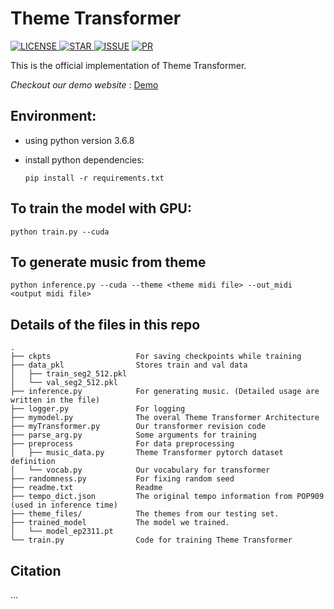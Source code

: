# Theme Transformer
<p>
    <a href=""><img alt="LICENSE" src="https://img.shields.io/github/license/atosystem/ThemeTransformer"/> </a>
    <a href=""><img alt="STAR" src="https://img.shields.io/github/stars/atosystem/ThemeTransformer"/> </a>
    <a href="https://github.com/atosystem/ThemeTransformer/issues"><img alt="ISSUE" src="https://img.shields.io/github/issues/atosystem/ThemeTransformer" /></a>
    <a href="https://github.com/atosystem/ThemeTransformer/pulls"><img alt="PR" src="https://img.shields.io/github/issues-pr/atosystem/ThemeTransformer" /></a>
</p>

This is the official implementation of Theme Transformer.

*Checkout our demo website* : [Demo](https://atosystem.github.io/ThemeTransformer/)

## Environment: 
* using python version 3.6.8
* install python dependencies: 

    `pip install -r requirements.txt`

## To train the model with GPU:

`python train.py --cuda`

## To generate music from theme

`python inference.py --cuda --theme <theme midi file> --out_midi <output midi file>`


##  Details of the files in this repo
```
.
├── ckpts                   For saving checkpoints while training
├── data_pkl                Stores train and val data
│   ├── train_seg2_512.pkl
│   └── val_seg2_512.pkl
├── inference.py            For generating music. (Detailed usage are written in the file)
├── logger.py               For logging
├── mymodel.py              The overal Theme Transformer Architecture
├── myTransformer.py        Our transformer revision code 
├── parse_arg.py            Some arguments for training
├── preprocess              For data preprocessing  
│   ├── music_data.py       Theme Transformer pytorch dataset definition
│   └── vocab.py            Our vocabulary for transformer
├── randomness.py           For fixing random seed
├── readme.txt              Readme
├── tempo_dict.json         The original tempo information from POP909 (used in inference time)
├── theme_files/            The themes from our testing set.
├── trained_model           The model we trained.
│   └── model_ep2311.pt
└── train.py                Code for training Theme Transformer
```

## Citation
...
